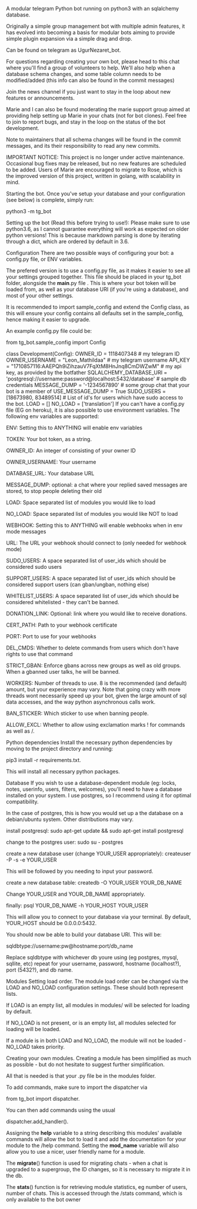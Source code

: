 A modular telegram Python bot running on python3 with an sqlalchemy database.

Originally a simple group management bot with multiple admin features, it has evolved into becoming a basis for modular bots aiming to provide simple plugin expansion via a simple drag and drop.

Can be found on telegram as UgurNezaret_bot.

For questions regarding creating your own bot, please head to this chat where you'll find a group of volunteers to help. We'll also help when a database schema changes, and some table column needs to be modified/added (this info can also be found in the commit messages)

Join the news channel if you just want to stay in the loop about new features or announcements.

Marie and I can also be found moderating the marie support group aimed at providing help setting up Marie in your chats (not for bot clones). Feel free to join to report bugs, and stay in the loop on the status of the bot development.

Note to maintainers that all schema changes will be found in the commit messages, and its their responsibility to read any new commits.

IMPORTANT NOTICE:
This project is no longer under active maintenance. Occasional bug fixes may be released, but no new features are scheduled to be added. Users of Marie are encouraged to migrate to Rose, which is the improved version of this project, written in golang, with scalability in mind.

Starting the bot.
Once you've setup your database and your configuration (see below) is complete, simply run:

python3 -m tg_bot

Setting up the bot (Read this before trying to use!):
Please make sure to use python3.6, as I cannot guarantee everything will work as expected on older python versions! This is because markdown parsing is done by iterating through a dict, which are ordered by default in 3.6.

Configuration
There are two possible ways of configuring your bot: a config.py file, or ENV variables.

The prefered version is to use a config.py file, as it makes it easier to see all your settings grouped together. This file should be placed in your tg_bot folder, alongside the __main__.py file . This is where your bot token will be loaded from, as well as your database URI (if you're using a database), and most of your other settings.

It is recommended to import sample_config and extend the Config class, as this will ensure your config contains all defaults set in the sample_config, hence making it easier to upgrade.

An example config.py file could be:

from tg_bot.sample_config import Config


class Development(Config):
    OWNER_ID = 1118407348  # my telegram ID
    OWNER_USERNAME = "Leon_Mathildaa"  # my telegram username
    API_KEY = "1710857116:AAEPQh9iZihzauV7FqXtM8HnJnq8CmDWZwM"  # my api key, as provided by the botfather
    SQLALCHEMY_DATABASE_URI = 'postgresql://username:password@localhost:5432/database'  # sample db credentials
    MESSAGE_DUMP = '-1234567890' # some group chat that your bot is a member of
    USE_MESSAGE_DUMP = True
    SUDO_USERS = [18673980, 83489514]  # List of id's for users which have sudo access to the bot.
    LOAD = []
    NO_LOAD = ['translation']
If you can't have a config.py file (EG on heroku), it is also possible to use environment variables. The following env variables are supported:

ENV: Setting this to ANYTHING will enable env variables

TOKEN: Your bot token, as a string.

OWNER_ID: An integer of consisting of your owner ID

OWNER_USERNAME: Your username

DATABASE_URL: Your database URL

MESSAGE_DUMP: optional: a chat where your replied saved messages are stored, to stop people deleting their old

LOAD: Space separated list of modules you would like to load

NO_LOAD: Space separated list of modules you would like NOT to load

WEBHOOK: Setting this to ANYTHING will enable webhooks when in env mode messages

URL: The URL your webhook should connect to (only needed for webhook mode)

SUDO_USERS: A space separated list of user_ids which should be considered sudo users

SUPPORT_USERS: A space separated list of user_ids which should be considered support users (can gban/ungban, nothing else)

WHITELIST_USERS: A space separated list of user_ids which should be considered whitelisted - they can't be banned.

DONATION_LINK: Optional: link where you would like to receive donations.

CERT_PATH: Path to your webhook certificate

PORT: Port to use for your webhooks

DEL_CMDS: Whether to delete commands from users which don't have rights to use that command

STRICT_GBAN: Enforce gbans across new groups as well as old groups. When a gbanned user talks, he will be banned.

WORKERS: Number of threads to use. 8 is the recommended (and default) amount, but your experience may vary. Note that going crazy with more threads wont necessarily speed up your bot, given the large amount of sql data accesses, and the way python asynchronous calls work.

BAN_STICKER: Which sticker to use when banning people.

ALLOW_EXCL: Whether to allow using exclamation marks ! for commands as well as /.

Python dependencies
Install the necessary python dependencies by moving to the project directory and running:

pip3 install -r requirements.txt.

This will install all necessary python packages.

Database
If you wish to use a database-dependent module (eg: locks, notes, userinfo, users, filters, welcomes), you'll need to have a database installed on your system. I use postgres, so I recommend using it for optimal compatibility.

In the case of postgres, this is how you would set up a the database on a debian/ubuntu system. Other distributions may vary.

install postgresql:
sudo apt-get update && sudo apt-get install postgresql

change to the postgres user:
sudo su - postgres

create a new database user (change YOUR_USER appropriately):
createuser -P -s -e YOUR_USER

This will be followed by you needing to input your password.

create a new database table:
createdb -O YOUR_USER YOUR_DB_NAME

Change YOUR_USER and YOUR_DB_NAME appropriately.

finally:
psql YOUR_DB_NAME -h YOUR_HOST YOUR_USER

This will allow you to connect to your database via your terminal. By default, YOUR_HOST should be 0.0.0.0:5432.

You should now be able to build your database URI. This will be:

sqldbtype://username:pw@hostname:port/db_name

Replace sqldbtype with whichever db youre using (eg postgres, mysql, sqllite, etc) repeat for your username, password, hostname (localhost?), port (5432?), and db name.

Modules
Setting load order.
The module load order can be changed via the LOAD and NO_LOAD configuration settings. These should both represent lists.

If LOAD is an empty list, all modules in modules/ will be selected for loading by default.

If NO_LOAD is not present, or is an empty list, all modules selected for loading will be loaded.

If a module is in both LOAD and NO_LOAD, the module will not be loaded - NO_LOAD takes priority.

Creating your own modules.
Creating a module has been simplified as much as possible - but do not hesitate to suggest further simplification.

All that is needed is that your .py file be in the modules folder.

To add commands, make sure to import the dispatcher via

from tg_bot import dispatcher.

You can then add commands using the usual

dispatcher.add_handler().

Assigning the __help__ variable to a string describing this modules' available commands will allow the bot to load it and add the documentation for your module to the /help command. Setting the __mod_name__ variable will also allow you to use a nicer, user friendly name for a module.

The __migrate__() function is used for migrating chats - when a chat is upgraded to a supergroup, the ID changes, so it is necessary to migrate it in the db.

The __stats__() function is for retrieving module statistics, eg number of users, number of chats. This is accessed through the /stats command, which is only available to the bot owner 
